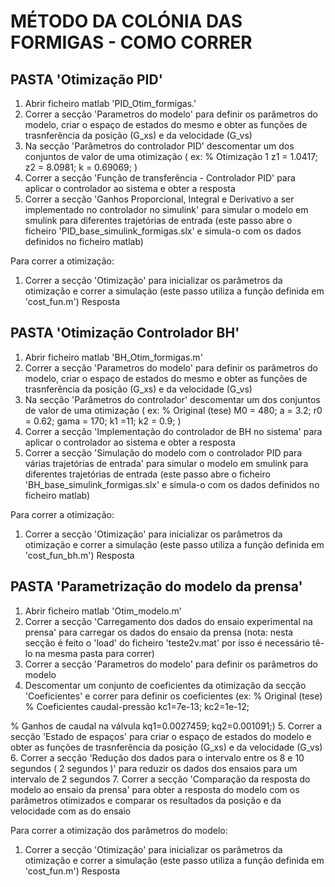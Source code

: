 # MÉTODO DA COLÓNIA DAS FORMIGAS - COMO CORRER
## PASTA 'Otimização PID'
1. Abrir ficheiro matlab 'PID_Otim_formigas.'
2. Correr a secção 'Parametros do modelo' para definir os parâmetros do modelo, criar o espaço de estados do mesmo e obter as funções de trasnferência da posição (G_xs) e da velocidade (G_vs)
3. Na secção 'Parâmetros do controlador PID' descomentar um dos conjuntos de valor de uma otimização 
( ex:
% Otimização 1
z1 = 1.0417;
z2 = 8.0981;
k = 0.69069; )
4. Correr a secção 'Função de transferência - Controlador PID' para aplicar o controlador ao sistema e obter a resposta
5. Correr a secção 'Ganhos Proporcional, Integral e Derivativo a ser implementado no controlador no simulink' para simular o modelo em smulink para diferentes trajetórias de entrada
(este passo abre o ficheiro 'PID_base_simulink_formigas.slx' e simula-o com os dados definidos no ficheiro matlab)

Para correr a otimização:
1. Correr a secção 'Otimização' para inicializar os parâmetros da otimização e correr a simulação
(este passo utiliza a função definida em 'cost_fun.m')
Resposta

## PASTA 'Otimização Controlador BH'
1. Abrir ficheiro matlab 'BH_Otim_formigas.m'
2. Correr a secção 'Parametros do modelo' para definir os parâmetros do modelo, criar o espaço de estados do mesmo e obter as funções de trasnferência da posição (G_xs) e da velocidade (G_vs)
3. Na secção 'Parâmetros do controlador' descomentar um dos conjuntos de valor de uma otimização 
( ex:
% Original (tese)
M0 = 480;
a = 3.2;
r0 =   0.62;
gama = 170;
k1 =11;
k2 = 0.9; )
4. Correr a secção 'Implementação do controlador de BH no sistema' para aplicar o controlador ao sistema e obter a resposta
5. Correr a secção 'Simulação do modelo com o controlador PID para várias trajetórias de entrada' para simular o modelo em smulink para diferentes trajetórias de entrada
(este passo abre o ficheiro 'BH_base_simulink_formigas.slx' e simula-o com os dados definidos no ficheiro matlab)

Para correr a otimização:
1. Correr a secção 'Otimização' para inicializar os parâmetros da otimização e correr a simulação
(este passo utiliza a função definida em 'cost_fun_bh.m')
Resposta

## PASTA 'Parametrização do modelo da prensa'
1. Abrir ficheiro matlab 'Otim_modelo.m'
2. Correr a secção 'Carregamento dos dados do ensaio experimental na prensa' para carregar os dados do ensaio da prensa 
(nota: nesta secção é feito o 'load' do ficheiro 'teste2v.mat' por isso é necessário tê-lo na mesma pasta para correr)
3. Correr a secção 'Parametros do modelo' para definir os parâmetros do modelo
4. Descomentar um conjunto de coeficientes da otimização da secção 'Coeficientes' e correr para definir os coeficientes
(ex:
% Original (tese)
% Coeficientes caudal-pressão
kc1=7e-13;
kc2=1e-12;

% Ganhos de caudal na válvula
kq1=0.0027459;
kq2=0.001091;)
5. Correr a secção 'Estado de espaços' para criar o espaço de estados do modelo e obter as funções de trasnferência da posição (G_xs) e da velocidade (G_vs)
6. Correr a secção 'Redução dos dados para o intervalo entre os 8 e 10 segundos ( 2 segundos )' para reduzir os dados dos ensaios para um intervalo de 2 segundos
7. Correr a secção 'Comparação da resposta do modelo ao ensaio da prensa' para obter a resposta do modelo com os parâmetros otimizados e comparar os resultados da posição e da velocidade com as do ensaio

Para correr a otimização dos parâmetros do modelo:
1. Correr a secção 'Otimização' para inicializar os parâmetros da otimização e correr a simulação
(este passo utiliza a função definida em 'cost_fun.m')
Resposta

